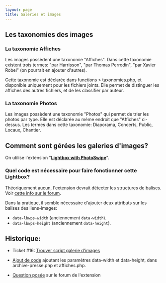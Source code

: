 ```yaml
---
layout: page
title: Galeries et images
---
```


## Les taxonomies des images

### La taxonomie Affiches

Les images possèdent une taxonomie "Affiches". Dans cette taxonomie existent trois termes: "par Harrisson", "par Thomas Perrodin", "par Xavier Robel" (on pourrait en ajouter d'autres).

Cette taxonomie est déclarée dans functions > taxonomies.php, et disponible uniquement pour les fichiers joints. Elle permet de distinguer les affiches des autres fichiers, et de les classifier par auteur.

### La taxonomie Photos

Les images possèdent une taxonomie "Photos" qui permet de trier les photos par type. Elle est déclarée au même endroit que "Affiches" ci-dessus. Les termes dans cette taxonomie: Diaporama, Concerts, Public, Locaux, Chantier.

## Comment sont gérées les galeries d'images?

On utilise l'extension "**[Lightbox with PhotoSwipe](https://wordpress.org/plugins/lightbox-photoswipe/)**". 

### Quel code est nécessaire pour faire fonctionner cette Lightbox?

Théoriquement aucun, l'extension devrait détecter les structures de balises. Voir [cette info sur le forum](https://wordpress.org/support/topic/required-data-attributes-on-link/).

Dans la pratique, il semble nécessaire d'ajouter deux attributs sur les balises des liens-images:

- `data-lbwps-width` (anciennement `data-width`).
- `data-lbwps-height` (anciennement `data-height`).





## Historique:

- Ticket #16: [Trouver script galerie d'images](https://github.com/cave12/cave12-wp/issues/16) 

- [Ajout de code](https://github.com/cave12/cave12-wp/commit/0a34b8453f0d70782f70c968f2e7ba173fcc1efa) ajoutant les paramètres data-width et data-height, dans archive-presse.php et affiches.php.
- [Question posée](https://wordpress.org/support/topic/required-data-attributes-on-link/) sur le forum de l'extension



